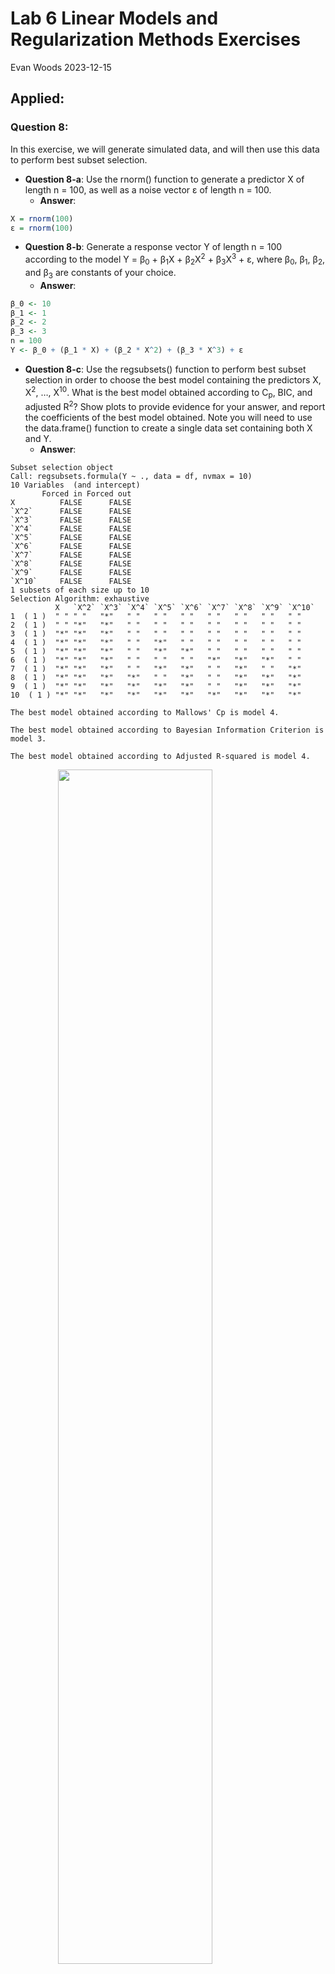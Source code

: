 Lab 6 Linear Models and Regularization Methods Exercises
================
Evan Woods
2023-12-15

## Applied:

### Question 8:

In this exercise, we will generate simulated data, and will then use
this data to perform best subset selection.

- **Question 8-a**: Use the rnorm() function to generate a predictor X
  of length n = 100, as well as a noise vector ε of length n = 100.
  - **Answer**:

``` r
X = rnorm(100)
ε = rnorm(100)
```

- **Question 8-b**: Generate a response vector Y of length n = 100
  according to the model Y = β<sub>0</sub> + β<sub>1</sub>X +
  β<sub>2</sub>X<sup>2</sup> + β<sub>3</sub>X<sup>3</sup> + ε, where
  β<sub>0</sub>, β<sub>1</sub>, β<sub>2</sub>, and β<sub>3</sub> are
  constants of your choice.
  - **Answer**:

``` r
β_0 <- 10
β_1 <- 1
β_2 <- 2
β_3 <- 3
n = 100
Y <- β_0 + (β_1 * X) + (β_2 * X^2) + (β_3 * X^3) + ε
```

- **Question 8-c**: Use the regsubsets() function to perform best subset
  selection in order to choose the best model containing the predictors
  X, X<sup>2</sup>, …, X<sup>10</sup>. What is the best model obtained
  according to C<sub>p</sub>, BIC, and adjusted R<sup>2</sup>? Show
  plots to provide evidence for your answer, and report the coefficients
  of the best model obtained. Note you will need to use the data.frame()
  function to create a single data set containing both X and Y.
  - **Answer**:

<!-- -->

    Subset selection object
    Call: regsubsets.formula(Y ~ ., data = df, nvmax = 10)
    10 Variables  (and intercept)
           Forced in Forced out
    X          FALSE      FALSE
    `X^2`      FALSE      FALSE
    `X^3`      FALSE      FALSE
    `X^4`      FALSE      FALSE
    `X^5`      FALSE      FALSE
    `X^6`      FALSE      FALSE
    `X^7`      FALSE      FALSE
    `X^8`      FALSE      FALSE
    `X^9`      FALSE      FALSE
    `X^10`     FALSE      FALSE
    1 subsets of each size up to 10
    Selection Algorithm: exhaustive
              X   `X^2` `X^3` `X^4` `X^5` `X^6` `X^7` `X^8` `X^9` `X^10`
    1  ( 1 )  " " " "   "*"   " "   " "   " "   " "   " "   " "   " "   
    2  ( 1 )  " " "*"   "*"   " "   " "   " "   " "   " "   " "   " "   
    3  ( 1 )  "*" "*"   "*"   " "   " "   " "   " "   " "   " "   " "   
    4  ( 1 )  "*" "*"   "*"   " "   "*"   " "   " "   " "   " "   " "   
    5  ( 1 )  "*" "*"   "*"   " "   "*"   "*"   " "   " "   " "   " "   
    6  ( 1 )  "*" "*"   "*"   " "   " "   " "   "*"   "*"   "*"   " "   
    7  ( 1 )  "*" "*"   "*"   " "   "*"   "*"   " "   "*"   " "   "*"   
    8  ( 1 )  "*" "*"   "*"   "*"   " "   "*"   " "   "*"   "*"   "*"   
    9  ( 1 )  "*" "*"   "*"   "*"   "*"   "*"   " "   "*"   "*"   "*"   
    10  ( 1 ) "*" "*"   "*"   "*"   "*"   "*"   "*"   "*"   "*"   "*"   

    The best model obtained according to Mallows' Cp is model 4.

    The best model obtained according to Bayesian Information Criterion is model 3.

    The best model obtained according to Adjusted R-squared is model 4.

<img src="Lab_6_Linear_Models_and_Regularization_Methods_Exercises_files/figure-gfm/unnamed-chunk-10-1.png" width="70%" style="display: block; margin: auto;" /><img src="Lab_6_Linear_Models_and_Regularization_Methods_Exercises_files/figure-gfm/unnamed-chunk-10-2.png" width="70%" style="display: block; margin: auto;" /><img src="Lab_6_Linear_Models_and_Regularization_Methods_Exercises_files/figure-gfm/unnamed-chunk-10-3.png" width="70%" style="display: block; margin: auto;" />

    The coefficients for the best model obtained:

    (Intercept)           X       `X^2`       `X^3`       `X^5` 
    10.07200775  1.38745596  1.84575641  2.55797426  0.08072292 

- **Question 8-d**: Repeat the previous question using forward stepwise
  selection and also using backwards stepwise selection. How does your
  answer compare to the results in the previous question?
  - **Answer**:

<!-- -->

    Subset selection object
    Call: regsubsets.formula(Y ~ ., data = df, nvmax = 10, method = "forward")
    10 Variables  (and intercept)
           Forced in Forced out
    X          FALSE      FALSE
    `X^2`      FALSE      FALSE
    `X^3`      FALSE      FALSE
    `X^4`      FALSE      FALSE
    `X^5`      FALSE      FALSE
    `X^6`      FALSE      FALSE
    `X^7`      FALSE      FALSE
    `X^8`      FALSE      FALSE
    `X^9`      FALSE      FALSE
    `X^10`     FALSE      FALSE
    1 subsets of each size up to 10
    Selection Algorithm: forward
              X   `X^2` `X^3` `X^4` `X^5` `X^6` `X^7` `X^8` `X^9` `X^10`
    1  ( 1 )  " " " "   "*"   " "   " "   " "   " "   " "   " "   " "   
    2  ( 1 )  " " "*"   "*"   " "   " "   " "   " "   " "   " "   " "   
    3  ( 1 )  "*" "*"   "*"   " "   " "   " "   " "   " "   " "   " "   
    4  ( 1 )  "*" "*"   "*"   " "   "*"   " "   " "   " "   " "   " "   
    5  ( 1 )  "*" "*"   "*"   " "   "*"   "*"   " "   " "   " "   " "   
    6  ( 1 )  "*" "*"   "*"   " "   "*"   "*"   " "   " "   "*"   " "   
    7  ( 1 )  "*" "*"   "*"   " "   "*"   "*"   "*"   " "   "*"   " "   
    8  ( 1 )  "*" "*"   "*"   " "   "*"   "*"   "*"   "*"   "*"   " "   
    9  ( 1 )  "*" "*"   "*"   " "   "*"   "*"   "*"   "*"   "*"   "*"   
    10  ( 1 ) "*" "*"   "*"   "*"   "*"   "*"   "*"   "*"   "*"   "*"   

    The best model obtained implementing forward stepwise selection according to
    Mallows' Cp is model 4.

    The best model obtained implementing forward stepwise selection according to
    Bayesian Information Criterion is model 3.

    The best model obtained implementing forward stepwise selection according to
    Adjusted R-squared is model 4.

<img src="Lab_6_Linear_Models_and_Regularization_Methods_Exercises_files/figure-gfm/unnamed-chunk-14-1.png" width="70%" style="display: block; margin: auto;" /><img src="Lab_6_Linear_Models_and_Regularization_Methods_Exercises_files/figure-gfm/unnamed-chunk-14-2.png" width="70%" style="display: block; margin: auto;" /><img src="Lab_6_Linear_Models_and_Regularization_Methods_Exercises_files/figure-gfm/unnamed-chunk-14-3.png" width="70%" style="display: block; margin: auto;" />

    Subset selection object
    Call: regsubsets.formula(Y ~ ., data = df, nvmax = 10, method = "backward")
    10 Variables  (and intercept)
           Forced in Forced out
    X          FALSE      FALSE
    `X^2`      FALSE      FALSE
    `X^3`      FALSE      FALSE
    `X^4`      FALSE      FALSE
    `X^5`      FALSE      FALSE
    `X^6`      FALSE      FALSE
    `X^7`      FALSE      FALSE
    `X^8`      FALSE      FALSE
    `X^9`      FALSE      FALSE
    `X^10`     FALSE      FALSE
    1 subsets of each size up to 10
    Selection Algorithm: backward
              X   `X^2` `X^3` `X^4` `X^5` `X^6` `X^7` `X^8` `X^9` `X^10`
    1  ( 1 )  " " " "   "*"   " "   " "   " "   " "   " "   " "   " "   
    2  ( 1 )  " " " "   "*"   "*"   " "   " "   " "   " "   " "   " "   
    3  ( 1 )  " " " "   "*"   "*"   " "   "*"   " "   " "   " "   " "   
    4  ( 1 )  "*" " "   "*"   "*"   " "   "*"   " "   " "   " "   " "   
    5  ( 1 )  "*" " "   "*"   "*"   " "   "*"   " "   "*"   " "   " "   
    6  ( 1 )  "*" " "   "*"   "*"   " "   "*"   " "   "*"   " "   "*"   
    7  ( 1 )  "*" " "   "*"   "*"   " "   "*"   " "   "*"   "*"   "*"   
    8  ( 1 )  "*" "*"   "*"   "*"   " "   "*"   " "   "*"   "*"   "*"   
    9  ( 1 )  "*" "*"   "*"   "*"   "*"   "*"   " "   "*"   "*"   "*"   
    10  ( 1 ) "*" "*"   "*"   "*"   "*"   "*"   "*"   "*"   "*"   "*"   

    The best model obtained implementing backward stepwise selection according to
    Mallows' Cp is model 7.

    The best model obtained implementing backward stepwise selection according to
    Bayesian Information Criterion is model 5.

    The best model obtained implementing backward stepwise selection according to
    Adjusted R-squared is model 7.

<img src="Lab_6_Linear_Models_and_Regularization_Methods_Exercises_files/figure-gfm/unnamed-chunk-16-1.png" width="70%" style="display: block; margin: auto;" /><img src="Lab_6_Linear_Models_and_Regularization_Methods_Exercises_files/figure-gfm/unnamed-chunk-16-2.png" width="70%" style="display: block; margin: auto;" /><img src="Lab_6_Linear_Models_and_Regularization_Methods_Exercises_files/figure-gfm/unnamed-chunk-16-3.png" width="70%" style="display: block; margin: auto;" />

    3 different rubrics (Mallows' Cp, Bayesian Information Criterion, and Adjusted
    R-squared) identified the same best models independent of whether those models
    were created using the forward stepwise selection method or the best subset
    selection method. Those models were models 4, 3, & 4 respectively. However, the
    same three metrics identified models 7, 5, & 7 as the best models when those
    models were created using backward stepwise selection.

- **Question 8-e**: Now fit a lasso model to the simulated data, again
  using X, X<sup>2</sup>, …, X<sup>10</sup> as predictors. Use
  cross-validation to select the optimal value of λ. Create plots of the
  cross-validation error as a function of λ. Report the resulting
  coefficient estimates, and discuss the results obtained.
  - **Answer**:
    <img src="Lab_6_Linear_Models_and_Regularization_Methods_Exercises_files/figure-gfm/unnamed-chunk-18-1.png" width="70%" style="display: block; margin: auto;" />

<!-- -->

    The coefficient estimates of the full model fit for the best value of lambda
    that minimizes mean square error are the following:

     (Intercept)  (Intercept)            X        `X^2`        `X^3`        `X^4` 
    10.160711222  0.000000000  1.201022091  1.648813427  2.771674080  0.040774671 
           `X^5`        `X^6`        `X^7`        `X^8`        `X^9` 
     0.020058585  0.000000000  0.003855428  0.000000000  0.000000000 

- **Question 8-f**: Now generate a response vector Y according to the
  model Y = β<sub>0</sub> + β<sub>7</sub>X<sup>7</sup> + ε and perform
  best subset selection and the lasso. Discuss the results obtained.
  - **Answer**:

<!-- -->

    Subset selection object
    Call: regsubsets.formula(Y ~ ., data = df, nvmax = 10)
    10 Variables  (and intercept)
           Forced in Forced out
    X          FALSE      FALSE
    `X^2`      FALSE      FALSE
    `X^3`      FALSE      FALSE
    `X^4`      FALSE      FALSE
    `X^5`      FALSE      FALSE
    `X^6`      FALSE      FALSE
    `X^7`      FALSE      FALSE
    `X^8`      FALSE      FALSE
    `X^9`      FALSE      FALSE
    `X^10`     FALSE      FALSE
    1 subsets of each size up to 10
    Selection Algorithm: exhaustive
              X   `X^2` `X^3` `X^4` `X^5` `X^6` `X^7` `X^8` `X^9` `X^10`
    1  ( 1 )  " " " "   " "   " "   " "   " "   "*"   " "   " "   " "   
    2  ( 1 )  " " "*"   " "   " "   " "   " "   "*"   " "   " "   " "   
    3  ( 1 )  " " "*"   " "   " "   "*"   " "   "*"   " "   " "   " "   
    4  ( 1 )  "*" "*"   "*"   " "   " "   " "   "*"   " "   " "   " "   
    5  ( 1 )  "*" "*"   "*"   "*"   " "   " "   "*"   " "   " "   " "   
    6  ( 1 )  "*" " "   "*"   " "   " "   "*"   "*"   "*"   " "   "*"   
    7  ( 1 )  "*" " "   "*"   " "   "*"   "*"   "*"   "*"   " "   "*"   
    8  ( 1 )  "*" "*"   "*"   "*"   " "   "*"   "*"   "*"   " "   "*"   
    9  ( 1 )  "*" "*"   "*"   "*"   " "   "*"   "*"   "*"   "*"   "*"   
    10  ( 1 ) "*" "*"   "*"   "*"   "*"   "*"   "*"   "*"   "*"   "*"   

    The best model obtained according to Mallows' Cp is model 2.

    The best model obtained according to Bayesian Information Criterion is model 1.

    The best model obtained according to Adjusted R-squared is model 4.

<img src="Lab_6_Linear_Models_and_Regularization_Methods_Exercises_files/figure-gfm/unnamed-chunk-19-1.png" width="70%" style="display: block; margin: auto;" /><img src="Lab_6_Linear_Models_and_Regularization_Methods_Exercises_files/figure-gfm/unnamed-chunk-19-2.png" width="70%" style="display: block; margin: auto;" /><img src="Lab_6_Linear_Models_and_Regularization_Methods_Exercises_files/figure-gfm/unnamed-chunk-19-3.png" width="70%" style="display: block; margin: auto;" />
<img src="Lab_6_Linear_Models_and_Regularization_Methods_Exercises_files/figure-gfm/unnamed-chunk-20-1.png" width="70%" style="display: block; margin: auto;" />

    The coefficient estimates of the full model fit for the best value of lambda
    that minimizes mean square error are the following:

    (Intercept) (Intercept)           X       `X^2`       `X^3`       `X^4` 
       10.92532     0.00000     0.00000     0.00000     0.00000     0.00000 
          `X^5`       `X^6`       `X^7`       `X^8`       `X^9` 
        0.00000     0.00000     6.77179     0.00000     0.00000 

    Using best subset selection to generate models, Mallows' Cp, Bayesian
    Information Criterion, & Adjusted R-squared all indicated distinct best models.
    BIC indicated that model 1, which was composed of a predictor of only X^7, was
    the best model. This was followed by Mallows' Cp which indicated X^7 paired
    with X^2 best modeled the true function of ƒ. Adjusted R-squared was the poorest
    indicator of the best model. Adjusted R-squared indicated that model 4 (composed
    of X, X^2, X^3, & X^7) was the best model. Lasso Regression, however, indicated
    the true function of ƒ where the selected coefficients of the model which is fit
    for the best value of lambda are the intercept and X^7. This indicates that in
    a real world scenario, it is best (if feasable) to fit muliple models to compare
    and contrast between the selected coefficients so as to determine the true
    function of ƒ. Had the true function of ƒ not been known, it would have been
    clear that X^7 and the intercept are related to the response in a significant
    way due to the fact that both lasso regression and another statistic, BIC in
    this case, identified these coefficients as pertinent to a model which predicts
    the desired response.

### Question 9:

In this exercise, we will predict the number of applications received
using the other variables in the College dataset. \* **Question 9-a**:
Split the data into a training set and a test set.

- **Question 9-b**: Fit a linear model using least squares on the
  training set, and report the test error obtained.
  - **Answer**:

<!-- -->

    The test error of the linear model is: 330681.9.

- **Question 9-c**: Fit a ridge regression model on the training set,
  with λ chosen by cross-validation. Report the test error obtained.
  - **Answer**:

<!-- -->

    The test error for the ridge regression model is 342942.031 for the chosen value
    of λ: 18.738.

- **Question 9-d**: Fit a lasso model on the training set, with λ chosen
  by cross-validation. Report the test error obtained, along with the
  number of non-zero coefficient estimates.
  - **Answer**:

<!-- -->

    The test error for the lasso model is 330281.104 for the chosen value of λ:
    4.642.

    The number of non-zero coefficient estimates is 8.

- **Question 9-e**: Fit a PCR model on the training set, with M chosen
  by cross-validation. Report the test error obtained, along with the
  value of M selected by cross-validation.
  - **Answer**:

<!-- -->

    Data:   X dimension: 388 17 
        Y dimension: 388 1
    Fit method: svdpc
    Number of components considered: 17

    VALIDATION: RMSEP
    Cross-validated using 10 random segments.
           (Intercept)  1 comps  2 comps  3 comps  4 comps  5 comps  6 comps
    CV            2185     2135     1090     1084    999.4    951.4    799.9
    adjCV         2185     2135     1087     1082    994.7    955.2    795.0
           7 comps  8 comps  9 comps  10 comps  11 comps  12 comps  13 comps
    CV       795.8    783.1    764.3     721.8     623.2     628.8     621.8
    adjCV    791.3    779.2    755.4     721.2     619.3     626.2     618.7
           14 comps  15 comps  16 comps  17 comps
    CV        623.5     623.2     593.2     584.5
    adjCV     620.8     629.5     589.9     580.9

    TRAINING: % variance explained
            1 comps  2 comps  3 comps  4 comps  5 comps  6 comps  7 comps  8 comps
    X        34.716    59.67    66.71    72.12    77.07    81.80    85.46    88.67
    Accept    5.083    76.56    77.06    81.75    83.44    88.22    88.37    88.63
            9 comps  10 comps  11 comps  12 comps  13 comps  14 comps  15 comps
    X         91.06     93.35     95.23     96.88     97.86     98.75     99.24
    Accept    89.87     90.44     92.87     92.87     93.07     93.08     93.13
            16 comps  17 comps
    X          99.72    100.00
    Accept     94.03     94.38

<img src="Lab_6_Linear_Models_and_Regularization_Methods_Exercises_files/figure-gfm/unnamed-chunk-27-1.png" width="70%" style="display: block; margin: auto;" />

    The test error of the predictions generated from the pcr model is: 330681.9
    where the value of M that captures most of the variability in the response is:
    17

- **Question 9-f**: Fit a PLS model on the dataset with M chosen by
  cross-validation. Report the test error obtained, along with the value
  of M selected by cross-validation.
  - **Answer**:

<!-- -->

    Data:   X dimension: 388 17 
        Y dimension: 388 1
    Fit method: kernelpls
    Number of components considered: 17

    VALIDATION: RMSEP
    Cross-validated using 10 random segments.
           (Intercept)  1 comps  2 comps  3 comps  4 comps  5 comps  6 comps
    CV            2185    984.0    852.0    643.9    596.0    584.7    575.8
    adjCV         2185    981.8    852.3    641.5    593.7    582.7    573.5
           7 comps  8 comps  9 comps  10 comps  11 comps  12 comps  13 comps
    CV       574.8    572.5    573.0     572.4     574.3     572.2     572.4
    adjCV    571.8    569.6    569.9     569.4     571.1     569.2     569.4
           14 comps  15 comps  16 comps  17 comps
    CV        572.3     572.3     572.3     572.3
    adjCV     569.3     569.3     569.3     569.3

    TRAINING: % variance explained
            1 comps  2 comps  3 comps  4 comps  5 comps  6 comps  7 comps  8 comps
    X         25.99    53.38    64.53    68.06    73.25    76.22    79.41    82.07
    Accept    80.93    85.98    92.18    93.50    93.83    94.13    94.30    94.35
            9 comps  10 comps  11 comps  12 comps  13 comps  14 comps  15 comps
    X         84.59     87.16     90.38     92.03     94.63     96.80     97.96
    Accept    94.36     94.37     94.38     94.38     94.38     94.38     94.38
            16 comps  17 comps
    X          99.26    100.00
    Accept     94.38     94.38

<img src="Lab_6_Linear_Models_and_Regularization_Methods_Exercises_files/figure-gfm/unnamed-chunk-29-1.png" width="70%" style="display: block; margin: auto;" />

    The test error of the partial least squares function is: 326736.5. The ideal
    value of M that captures the most variablility in the response with the least
    number of components is: 11

- **Question 9-g**: Comment on the results obtained. How accurately can
  we predict the number of college applications received? Is there much
  difference resulting from the test errors among these five approaches?
  - **Answer**:

<!-- -->

    Among the five methods, the mean test error is: 332265. The standard deviation
    of the test error is: 6195. There is not much difference among the test errors
    between these five approaches. The the principal component regression and the
    linear model had precisely the same test error. This is because all principal
    components were used to capture the most variability in the response, and
    using all principal components results in a model that has no dimensionality
    reduction. This means that the PCR does not differ from a least squares linear
    model fit. The ridge regression was penalized for the extra predictors, and the
    partial least squares resulted in the lowest test error. This is due to the fact
    that partial least squares required less components to capture the variability
    in the response than the principal component regression and therefore there was
    a dimensionality reduction which reduced the inclusion of predictors that did
    not contribute to predicting the response.

    # A tibble: 1 × 3
      linear_model_test_error ridge_model_test_error lasso_model_test_error
                        <dbl>                  <dbl>                  <dbl>
    1                 330682.                342942.                330281.

    # A tibble: 1 × 2
      PCR_test_error PLS_test_error
               <dbl>          <dbl>
    1        330682.        326737.

    # A tibble: 1 × 6
      set_tolerance lm_accuracy ridge_accuracy lasso_accuracy pcr_accuracy
              <dbl>       <dbl>          <dbl>          <dbl>        <dbl>
    1           0.1       0.328          0.334          0.339        0.329
    # ℹ 1 more variable: pls_accuracy <dbl>

    The model accuracies have been calculated with respect to a set tolerance of
    0.1 from the true number of accepted applications as shown above. Predictions
    greater than or less than this tolerance have been classified as inaccurate, and
    predictions within this tolerance were classified as accurate predictions. Given
    a tolerance of 0.1, the accuracies of the models range from 31.877% to 33.933%
    accurate. At this given tolerance, these models are inaccurate more often
    than not. The full spectrum of model accuracies among the five models between
    tolerances of 0 to 1 is plotted below.

<img src="Lab_6_Linear_Models_and_Regularization_Methods_Exercises_files/figure-gfm/unnamed-chunk-33-1.png" width="70%" style="display: block; margin: auto;" />

### Question 10:

We have seen that as the number of features in a model increases, the
training error will necessarily decrease, but the test error may not. We
will now explore this in a simulated dataset.

- **Question 10-a**:
  - **Answer**:

``` r
set.seed(42) 
X <- rnorm(1000)
ε <- rnorm(100)
df <- tibble(X, X^2, X^3, X^4, X^5, X^6, X^7, X^8, X^9, X^10, X^11, X^12, X^13, X^14, X^15, X^16, X^17, X^18, X^19, X^20)

β_0 <- 10
β_1 <- 1
β_2 <- 2
β_3 <- 3
n = 100
Y <- β_0 + (β_1 * X) + (β_2 * X^2) + (β_3 * X^3) + ε
```

- **Question 10-b**: Split your data into a training set containing 100
  observations and a test set containing 900 observations.
  - **Answer**:

``` r
set.seed(42) 
train <- sample(1:900)
test <- (-train)
```

- **Question 10-c**: Perform best subset selection on the training set,
  and plot the training set MSE associated with the best model of each
  size.
  - **Answer**:

<img src="Lab_6_Linear_Models_and_Regularization_Methods_Exercises_files/figure-gfm/unnamed-chunk-41-1.png" width="70%" style="display: block; margin: auto;" />

<img src="Lab_6_Linear_Models_and_Regularization_Methods_Exercises_files/figure-gfm/unnamed-chunk-43-1.png" width="70%" style="display: block; margin: auto;" />

- **Question 10-e**:
  - **Answer**:

<!-- -->

    The test set MSE takes on its minimum value for the model with 4 predictors.

              1           2           3           4           5           6 
      10.463074    1.524774    1.018057    1.017061    1.020076    1.027204 
              7           8           9          10          11          12 
       1.023571    1.525666    7.014276   38.091228   43.928379   66.400944 
             13          14          15          16          17          18 
     503.468591 1809.442345 1117.290837 4680.150725 4720.169459 4689.997269 
             19          20 
    4678.907701 4620.821832 

- **Question 10-f**:
  - **Answer**:

<!-- -->

    This is close to the true function of ƒ which is comprised of 3 predictors and
    an intercept. The selected predictors of the model with the best fit from best
    subset selection and estimated coefficients thereof are included below.

      (Intercept)             X         `X^2`         `X^3`         `X^8` 
     9.889559e+00  1.023076e+00  2.015311e+00  2.991725e+00 -4.291354e-05 
